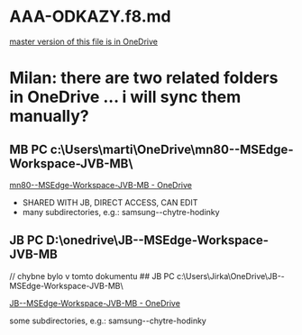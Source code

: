 # AAA-ODKAZY.f8.md 
 
[master version of this file is in OneDrive](https://onedrive.live.com/?cid=4B12298D932A2860&id=4B12298D932A2860%2142441&parId=4B12298D932A2860%2118753&o=OneUp)

# Milan: there are two related folders in OneDrive ... i will sync them manually?

## MB PC  c:\Users\marti\OneDrive\mn80--MSEdge-Workspace-JVB-MB\

[mn80--MSEdge-Workspace-JVB-MB - OneDrive](https://onedrive.live.com/?id=4B12298D932A2860%2118753&cid=4B12298D932A2860)

* SHARED WITH JB, DIRECT ACCESS, CAN EDIT
* many subdirectories, e.g.: samsung--chytre-hodinky


## JB PC D:\onedrive\JB--MSEdge-Workspace-JVB-MB 

// chybne bylo v tomto dokumentu ## JB PC c:\Users\Jirka\OneDrive\JB--MSEdge-Workspace-JVB-MB\

[JB--MSEdge-Workspace-JVB-MB - OneDrive](https://onedrive.live.com/?id=BD7EC0AC1B4D4A31%21s8ee90528df21466eb3465aa3c889f4d7&cid=BD7EC0AC1B4D4A31)


some subdirectories, e.g.:
samsung--chytre-hodinky

